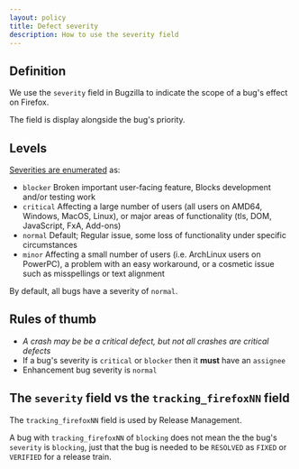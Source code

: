 ```yaml
---
layout: policy
title: Defect severity
description: How to use the severity field
---
```


## Definition

We use the `severity` field in Bugzilla to indicate the scope of a bug's effect on Firefox.

The field is display alongside the bug's priority. 


## Levels

[Severities are enumerated](https://wiki.mozilla.org/BMO/UserGuide/BugFields#severity) as:

* `blocker`
   Broken important user-facing feature, Blocks development and/or testing work
* `critical`
   Affecting a large number of users (all users on AMD64, Windows, MacOS, Linux), or major areas of functionality (tls, DOM, JavaScript, FxA, Add-ons)
* `normal`
   Default; Regular issue, some loss of functionality under specific circumstances
* `minor`
   Affecting a small number of users (i.e. ArchLinux users on PowerPC), a problem with an easy workaround, or a cosmetic issue such as misspellings or text alignment

By default, all bugs have a severity of `normal`.

## Rules of thumb

* *A crash may be be a critical defect, but not all crashes are critical defects*
* If a bug's severity is `critical` or `blocker` then it **must** have an `assignee`
* Enhancement bug severity is `normal`

## The `severity` field vs the `tracking_firefoxNN` field

The `tracking_firefoxNN` field is used by Release Management. 

A bug with `tracking_firefoxNN` of `blocking` does not mean the the bug's `severity` is `blocking`, just that the bug is needed to be `RESOLVED` as `FIXED` or `VERIFIED` for a release train.
